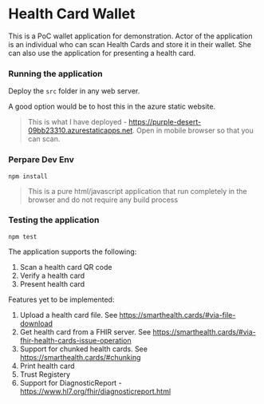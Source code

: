 # Health Card Wallet

This is a PoC wallet application for demonstration. Actor of the application is an individual who can scan Health Cards and store it in their wallet. She can also use the application for presenting a health card.

### Running the application

Deploy the `src` folder in any web server.

A good option would be to host this in the azure static website.

> This is what I have deployed - https://purple-desert-09bb23310.azurestaticapps.net. Open in mobile browser so that you can scan.

### Perpare Dev Env

```
npm install
```

> This is a pure html/javascript application that run completely in the browser and do not require any build process

### Testing the application

```
npm test
```

The application supports the following:

1. Scan a health card QR code
2. Verify a health card
3. Present health card

Features yet to be implemented:

1. Upload a health card file. See https://smarthealth.cards/#via-file-download
2. Get health card from a FHIR server. See https://smarthealth.cards/#via-fhir-health-cards-issue-operation
3. Support for chunked health cards. See https://smarthealth.cards/#chunking
4. Print health card
5. Trust Registery
6. Support for DiagnosticReport - https://www.hl7.org/fhir/diagnosticreport.html
